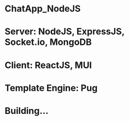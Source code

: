 # ChatApp_NodeJS
# Server: NodeJS, ExpressJS, Socket.io, MongoDB
# Client: ReactJS, MUI
# Template Engine: Pug
# Building...
